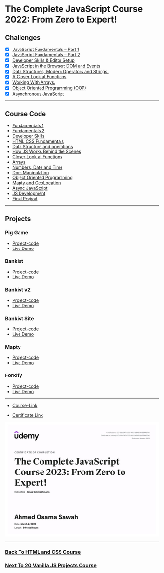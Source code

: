 # The Complete JavaScript Course 2022: From Zero to Expert!

## Challenges

- [x] [JavaScript Fundamentals – Part 1 ](./Challenges/JavaScript%20Fundamentals%20–%20Part%201/readme.md)
- [x] [JavaScript Fundamentals – Part 2](./Challenges/JavaScript%20Fundamentals%20–%20Part%202/readme.md)
- [x] [Developer Skills & Editor Setup ](./Challenges/Developer%20Skills%20%26%20Editor%20Setup/readme.md)
- [x] [JavaScript in the Browser: DOM and Events](./Challenges/JavaScript%20in%20the%20Browser%20DOM%20and%20Events/readme.md)
- [x] [Data Structures, Modern Operators and Strings.](./Challenges/Data%20Structures%2C%20Modern%20Operators%20and%20Strings/readme.md)
- [x] [A Closer Look at Functions](./Challenges/A%20Closer%20Look%20at%20Functions/readme.md)
- [x] [Working With Arrays.](./Challenges/Working%20With%20Arrays/readme.md)
- [x] [Object Oriented Programming (OOP)](<./Challenges/Object%20Oriented%20Programming%20(OOP)/README.md>)
- [x] [Asynchronous JavaScript](./Challenges/Asynchronous%20JavaScript/readme.md)

---

## Course Code

- [Fundamentals 1](./Code/01-Fundamentals-Part-1/)
- [Fundamentals 2](./Code/02-Fundamentals-Part-2/)
- [Developer Skills](./Code/03-Developer-Skills/)
- [HTML CSS Fundamentals](./Code/04-HTML-CSS/)
- [Data Structure and operations](./Code/09-Data-Structures-Operators/)
- [How JS Works Behind the Scenes](./Code/08-Behind-the-Scenes/)
- [Closer Look at Functions](./Code/10-Functions/)
- [Arrays](./Code/11-Arrays-Bankist/)
- [Numbers, Date and Time](./Code/12-Numbers-Dates-Timers-Bankist/)
- [Dom Manipulation](./Code/13-Advanced-DOM-Bankist/)
- [Object Oriented Programming](./Code/14-OOP/)
- [Mapty and GeoLocation](./Code/15-Mapty/)
- [Async JavaScript](./Code/16-Asynchronous/)
- [JS Development](./Code/17-Modern-JS-Modules-Tooling/)
- [Final Project](./Code/18-Forkify/)

---

## Projects

### Pig Game

- [Project-code](./Code/07-Pig-Game/)
- [Live Demo](https://pig-game-tan.vercel.app/)

### Bankist

- [Project-code](./Code/11-Arrays-Bankist/)
- [Live Demo](https://bankist-jet.vercel.app/)

### Bankist v2

- [Project-code](./Code/12-Numbers-Dates-Timers-Bankist/)
- [Live Demo](https://bankist-v2.vercel.app/)

### Bankist Site

- [Project-code](./Code/13-Advanced-DOM-Bankist/)
- [Live Demo](https://bankist-web-site.vercel.app/)

### Mapty

- [Project-code](./Code/15-Mapty/)
- [Live Demo](https://github.com/ahmedosamasawah/MAPTY.git)

### Forkify

- [Project-code](./Code/18-Forkify/)
- [Live Demo](https://forkify-find-your-recepies.netlify.app/)

---

- [Course-Link](https://www.udemy.com/course/the-complete-javascript-course/)

- [Certificate Link](https://www.udemy.com/certificate/UC-82caf347-e330-46e3-b643-98c8f84437e0/)

![Certificate](./Certificate.jpeg)

---

### [Back To HTML and CSS Course](../01-HTML-CSS-Jonas/readme.md)

### [Next To 20 Vanilla JS Projects Course](../03-Vanilla-Web-Projects/readme.md)
